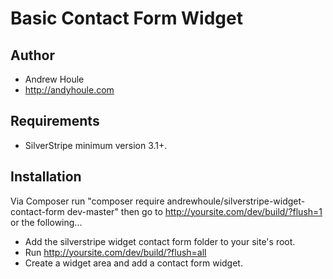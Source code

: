 Basic Contact Form Widget
==================

## Author
* Andrew Houle
* http://andyhoule.com

## Requirements
* SilverStripe minimum version 3.1+.

## Installation
Via Composer run "composer require andrewhoule/silverstripe-widget-contact-form dev-master" then go to http://yoursite.com/dev/build/?flush=1 or the following...
* Add the silverstripe widget contact form folder to your site's root.
* Run http://yoursite.com/dev/build/?flush=all
* Create a widget area and add a contact form widget.